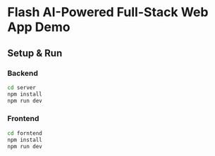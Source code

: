 # Flash AI-Powered Full-Stack Web App Demo

## Setup & Run

### Backend
```bash
cd server
npm install
npm run dev
```

### Frontend
```bash
cd forntend
npm install
npm run dev
